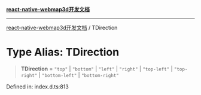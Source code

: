 [**react-native-webmap3d开发文档**](../README.md)

***

[react-native-webmap3d开发文档](../globals.md) / TDirection

# Type Alias: TDirection

> **TDirection** = `"top"` \| `"bottom"` \| `"left"` \| `"right"` \| `"top-left"` \| `"top-right"` \| `"bottom-left"` \| `"bottom-right"`

Defined in: index.d.ts:813
